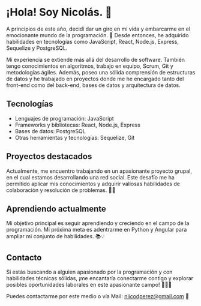 # ¡Hola! Soy Nicolás. 👋

A principios de este año, decidí dar un giro en mi vida y embarcarme en el emocionante mundo de la programación. 🚀 Desde entonces, he adquirido habilidades en tecnologías como JavaScript, React, Node.js, Express, Sequelize y PostgreSQL.

Mi experiencia se extiende más allá del desarrollo de software. También tengo conocimientos en algoritmos, trabajo en equipo, Scrum, Git y metodologías ágiles. Además, poseo una sólida comprensión de estructuras de datos y he trabajado en proyectos donde me he encargado tanto del front-end como del back-end, bases de datos y arquitectura de datos.

## Tecnologías

- Lenguajes de programación: JavaScript
- Frameworks y bibliotecas: React, Node.js, Express
- Bases de datos: PostgreSQL
- Otras herramientas y tecnologías: Sequelize, Git

## Proyectos destacados

Actualmente, me encuentro trabajando en un apasionante proyecto grupal, en el cual estamos desarrollando una red social. Este desafío me ha permitido aplicar mis conocimientos y adquirir valiosas habilidades de colaboración y resolución de problemas. 🤝💡

## Aprendiendo actualmente

Mi objetivo principal es seguir aprendiendo y creciendo en el campo de la programación. Mi próxima meta es adentrarme en Python y Angular para ampliar mi conjunto de habilidades. 📚💡

## Contacto

Si estás buscando a alguien apasionado por la programación y con habilidades técnicas sólidas, ¡me encantaría conectarme contigo y explorar posibles oportunidades laborales en este apasionante campo! 👨‍💻🌟

Puedes contactarme por este medio o vía Mail: niicodperez@gmail.com 📧
